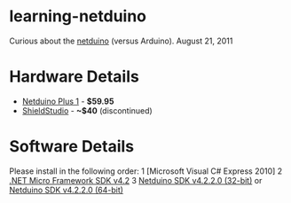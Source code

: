 # learning-netduino
Curious about the [netduino](https://www.netduino.com/) (versus Arduino). August 21, 2011

# Hardware Details
* [Netduino Plus 1](https://www.amazon.com/gp/product/B004FRZ4E6/) - **$59.95**
* [ShieldStudio](http://shieldstudio.com/) - **~$40** (discontinued)

# Software Details
Please install in the following order:
1	[Microsoft Visual C# Express 2010]
2	[.NET Micro Framework SDK v4.2](http://static.netduino.com/downloads/MicroFrameworkSDK_NETMF42_QFE2.MSI)
3	[Netduino SDK v4.2.2.0 (32-bit)](http://static.netduino.com/downloads/netduinosdk_32bit_NETMF42.exe) or [Netduino SDK v4.2.2.0 (64-bit)](http://static.netduino.com/downloads/netduinosdk_64bit_NETMF42.exe)

